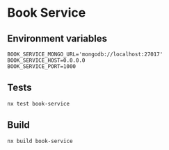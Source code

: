 # Book Service

## Environment variables

```
BOOK_SERVICE_MONGO_URL='mongodb://localhost:27017'
BOOK_SERVICE_HOST=0.0.0.0
BOOK_SERVICE_PORT=1000
```

## Tests

```
nx test book-service
```

## Build

```
nx build book-service
```
